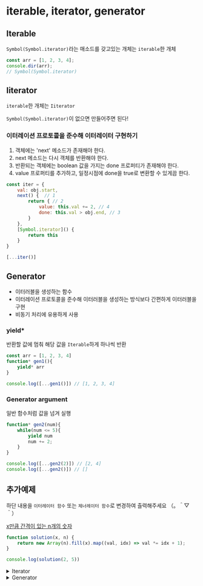 # iterable, iterator, generator

## Iterable

`Symbol(Symbol.iterator)`라는 매소드를 갖고있는 개체는 `iterable`한 개체

```js
const arr = [1, 2, 3, 4];
console.dir(arr);
// Symbol(Symbol.iterator)
```

## Iiterator

`iterable`한 개체는 `Iiterator`

`Symbol(Symbol.iterator)`이 없으면 만들어주면 된다!

### 이터레이션 프로토콜을 준수해 이터레이터 구현하기

1. 객체에는 'next' 메소드가 존재해야 한다.
2. next 메소드는 다시 객체를 반환해야 한다.
3. 반환되는 객체에는 boolean 값을 가지는 done 프로퍼티가 존재해야 한다.
4. value 프로퍼티를 추가하고, 일정시점에 done을 true로 변환할 수 있게끔 한다.

```js
const iter = {
    val: obj.start,
    next() {  // 1
        return { // 2
            value: this.val += 2, // 4
            done: this.val > obj.end, // 3
        }
    },
    [Symbol.iterator]() {
        return this
    }
}

[...iter()]
```

## Generator

- 이터러블을 생성하는 함수
- 이터레이션 프로토콜을 준수해 이터러블을 생성하는 방식보다 간편하게 이터러블을 구현
- 비동기 처리에 유용하게 사용

### yield*

반환할 값에 멈춰 해당 값을 `Iterable`하게 하나씩 반환

```js
const arr = [1, 2, 3, 4]
function* gen1(){
    yield* arr
}

console.log([...gen1()]) // [1, 2, 3, 4]
```
### Generator argument

일반 함수처럼 값을 넘겨 실행

```js
function* gen2(num){
    while(num <= 5){
        yield num
        num += 2;
    }
} 

console.log([...gen2(2)]) // [2, 4]
console.log([...gen2()]) // []
```

## 추가예제

하단 내용을 `이터레이터 함수` 또는 `제너레이터 함수`로 변경하여 츌력해주세요 （。＾▽＾）

[x만큼 간격이 있는 n개의 숫자](https://programmers.co.kr/learn/courses/30/lessons/12954)

```js
function solution(x, n) {
    return new Array(n).fill(x).map((val, idx) => val *= idx + 1);
}

console.log(solution(2, 5))
```

<details>
<summary>Iterator</summary>

```js
function fnc(x, n){
    const iter = {
        val: 0,
        next() {
            return {
                value: this.val += x,
                done: Math.abs(this.val) > Math.abs(x * n),
            }
        },
        [Symbol.iterator]() {
            return this
        }
    }
    
    return([...iter]);
}
console.log(fnc(2, 5))
```
</details>

<details>
<summary>Generator</summary>

```js
 function fnc(x, n) { 
     function* gen(x, n){
        let i = 1;
        while(i < n + 1){
            yield x * i
            i++;
        }
    }
    
    return [...gen(x, n)]
 }

 console.log(fnc(2, 5))
```
</details>